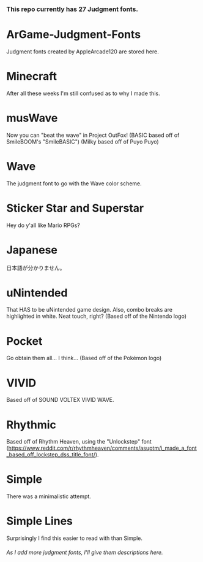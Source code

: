 ### This repo currently has 27 Judgment fonts.

# ArGame-Judgment-Fonts
Judgment fonts created by AppleArcade120 are stored here.

# Minecraft
After all these weeks I'm still confused as to why I made this.

# musWave
Now you can "beat the wave" in Project OutFox!
(BASIC based off of SmileBOOM's "SmileBASIC")
(Milky based off of Puyo Puyo)

# Wave
The judgment font to go with the Wave color scheme.

# Sticker Star and Superstar
Hey do y'all like Mario RPGs?

# Japanese
日本語が分かりません。

# uNintended
That HAS to be uNintended game design. Also, combo breaks are highlighted in white. Neat touch, right? (Based off of the Nintendo logo)

# Pocket
Go obtain them all... I think... (Based off of the Pokémon logo)

# VIVID
Based off of SOUND VOLTEX VIVID WAVE.

# Rhythmic
Based off of Rhythm Heaven, using the "Unlockstep" font (https://www.reddit.com/r/rhythmheaven/comments/asuptm/i_made_a_font_based_off_lockstep_dss_title_font/).

# Simple
There was a minimalistic attempt.

# Simple Lines
Surprisingly I find this easier to read with than Simple.

###### As I add more judgment fonts, I'll give them descriptions here.
